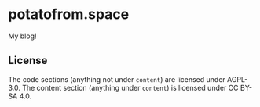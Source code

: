 # potatofrom.space

My blog!

## License

The code sections (anything not under `content`) are licensed under AGPL-3.0. The content section (anything under `content`) is licensed under CC BY-SA 4.0.